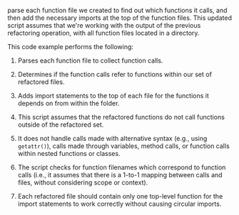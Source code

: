 
parse each function file we created to find out which functions it calls, and then add the necessary imports at the top of the function files. This updated script assumes that we're working with the output of the previous refactoring operation, with all function files located in a directory.

This code example performs the following:

1. Parses each function file to collect function calls.
2. Determines if the function calls refer to functions within our set of refactored files.
3. Adds import statements to the top of each file for the functions it depends on from within the folder.

1. This script assumes that the refactored functions do not call functions outside of the refactored set.
2. It does not handle calls made with alternative syntax (e.g., using `getattr()`), calls made through variables, method calls, or function calls within nested functions or classes.
3. The script checks for function filenames which correspond to function calls (i.e., it assumes that there is a 1-to-1 mapping between calls and files, without considering scope or context).
4. Each refactored file should contain only one top-level function for the import statements to work correctly without causing circular imports.